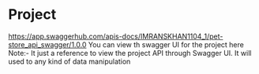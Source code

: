 # Project
https://app.swaggerhub.com/apis-docs/IMRANSKHAN1104_1/pet-store_api_swagger/1.0.0
You can view th swagger UI for the project here
Note:- It just a reference to view the project API through Swagger UI. It will used to any kind of data manipulation
